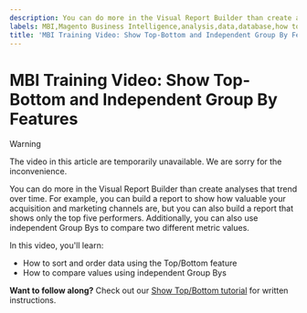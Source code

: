 ```yaml
---
description: You can do more in the Visual Report Builder than create analyses that trend over time. For example, you can build a report to show how valuable your acquisition and marketing channels are, but you can also build a report that shows only the top five performers. Additionally, you can also use independent Group Bys to compare two different metric values.
labels: MBI,Magento Business Intelligence,analysis,data,database,how to,mbi-api-migration,reports
title: 'MBI Training Video: Show Top-Bottom and Independent Group By Features'
---
```


# MBI Training Video: Show Top-Bottom and Independent Group By Features

>[!WARNING]
>
>The video in this article are temporarily unavailable. We are sorry for the inconvenience. 

<!--
<iframe src="//fast.wistia.com/embed/iframe/rmh43mzz2e" width="560" height="315" frameborder="0" allowfullscreen=""></iframe>
-->

You can do more in the Visual Report Builder than create analyses that trend over time. For example, you can build a report to show how valuable your acquisition and marketing channels are, but you can also build a report that shows only the top five performers. Additionally, you can also use independent Group Bys to compare two different metric values.

In this video, you'll learn:

* How to sort and order data using the Top/Bottom feature
* How to compare values using independent Group Bys

 **Want to follow along?** Check out our [Show Top/Bottom tutorial](https://support.magento.com/hc/en-us/articles/360016504932) for written instructions.